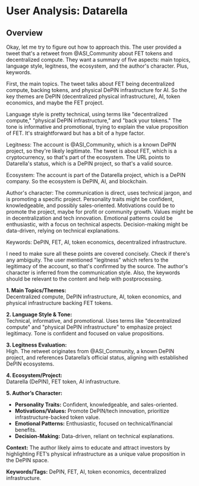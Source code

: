 # User Analysis: Datarella

## Overview

<think>
Okay, let me try to figure out how to approach this. The user provided a tweet that's a retweet from @ASI_Community about FET tokens and decentralized compute. They want a summary of five aspects: main topics, language style, legitness, the ecosystem, and the author's character. Plus, keywords.

First, the main topics. The tweet talks about FET being decentralized compute, backing tokens, and physical DePIN infrastructure for AI. So the key themes are DePIN (decentralized physical infrastructure), AI, token economics, and maybe the FET project.

Language style is pretty technical, using terms like "decentralized compute," "physical DePIN infrastructure," and "back your tokens." The tone is informative and promotional, trying to explain the value proposition of FET. It's straightforward but has a bit of a hype factor.

Legitness: The account is @ASI_Community, which is a known DePIN project, so they're likely legitimate. The tweet is about FET, which is a cryptocurrency, so that's part of the ecosystem. The URL points to Datarella's status, which is a DePIN project, so that's a valid source.

Ecosystem: The account is part of the Datarella project, which is a DePIN company. So the ecosystem is DePIN, AI, and blockchain.

Author's character: The communication is direct, uses technical jargon, and is promoting a specific project. Personality traits might be confident, knowledgeable, and possibly sales-oriented. Motivations could be to promote the project, maybe for profit or community growth. Values might be in decentralization and tech innovation. Emotional patterns could be enthusiastic, with a focus on technical aspects. Decision-making might be data-driven, relying on technical explanations.

Keywords: DePIN, FET, AI, token economics, decentralized infrastructure.

I need to make sure all these points are covered concisely. Check if there's any ambiguity. The user mentioned "legitness" which refers to the legitimacy of the account, so that's confirmed by the source. The author's character is inferred from the communication style. Also, the keywords should be relevant to the content and help with postprocessing.
</think>

**1. Main Topics/Themes:**  
Decentralized compute, DePIN infrastructure, AI, token economics, and physical infrastructure backing FET tokens.  

**2. Language Style & Tone:**  
Technical, informative, and promotional. Uses terms like "decentralized compute" and "physical DePIN infrastructure" to emphasize project legitimacy. Tone is confident and focused on value propositions.  

**3. Legitness Evaluation:**  
High. The retweet originates from @ASI_Community, a known DePIN project, and references Datarella’s official status, aligning with established DePIN ecosystems.  

**4. Ecosystem/Project:**  
Datarella (DePIN), FET token, AI infrastructure.  

**5. Author’s Character:**  
- **Personality Traits:** Confident, knowledgeable, and sales-oriented.  
- **Motivations/Values:** Promote DePIN/tech innovation, prioritize infrastructure-backed token value.  
- **Emotional Patterns:** Enthusiastic, focused on technical/financial benefits.  
- **Decision-Making:** Data-driven, reliant on technical explanations.  

**Context:** The author likely aims to educate and attract investors by highlighting FET’s physical infrastructure as a unique value proposition in the DePIN space.  

**Keywords/Tags:** DePIN, FET, AI, token economics, decentralized infrastructure.